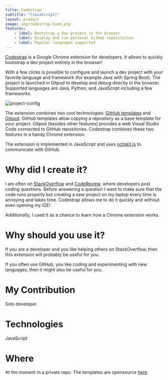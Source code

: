 ```yaml
---
title: Codestrap
subtitle: "[JavaScript]"
layout: product
image: img/codestrap-home.png
features:
    - label: Bootstrap a dev project in the browser
    - label: Display and run personal GitHub repositories
    - label: Popular languages supported
---
```

[Codestrap](https://chrome.google.com/webstore/detail/codestrap/mbnccmhnjeokeihamhbhnlacdcdimflg?hl=en&authuser=3) is a Google Chrome extension for developers.
It allows to quickly bootstrap a dev project entirely in the browser! 

With a few clicks is possible to configure and launch a dev project with your favorite language and framework (for example Java with Spring Boot). The project is launched in Gitpod to develop and debug directly in the browser. Supported languages are Java, Python, and JavaScript including a few frameworks.

![project-config](img/codestrap-project-config.png)

The extension combines two cool technologies: [GitHub templates](https://docs.github.com/en/repositories/creating-and-managing-repositories/creating-a-template-repository) and [Gitpod](https://www.gitpod.io/). GitHub templates allow copying a repository as a base template for your project. Gitpod (besides other features) provides a web Visual Studio Code connected to GitHub repositories. Codestrap combines these two features in a handy Chrome extension.

The extension is implemented in JavaScript and uses [octokit.js](https://github.com/octokit/octokit.js) to communicate with GitHub. 

# Why did I create it?
I am often on [StackOverflow](https://stackoverflow.com/) and [CodeReview](https://codereview.stackexchange.com/), where developers post coding questions. Before answering a question I want to make sure that the code runs properly but creating a new project on my laptop every time is annoying and takes time. Codestrap allows me to do it quickly and without even opening my IDE!

Additionally, I used it as a chance to learn how a Chrome extension works.

# Why should you use it?
If you are a developer and you like helping others on StackOverflow, then this extension will probably be useful for you.

If you often use GitHub, you like coding and experimenting with new languages, then it might also be useful for you.

# My Contribution
Solo developer.

# Technologies
JavaScript

# Where
At the moment in a private repo. The templates are opensource [here](https://github.com/code-strap). 